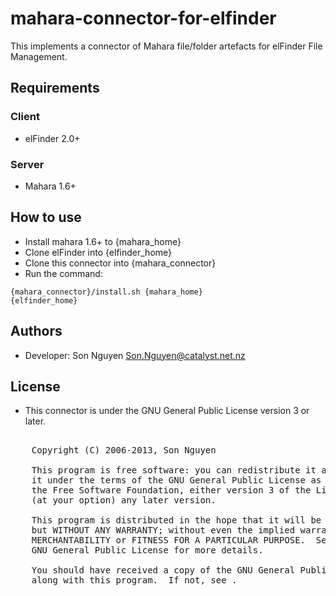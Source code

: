 mahara-connector-for-elfinder
=============================

This implements a connector of Mahara file/folder artefacts for elFinder File Management.

Requirements
------------

### Client
 * elFinder 2.0+

### Server
 * Mahara 1.6+

How to use
----------

 - Install mahara 1.6+ to {mahara_home}
 - Clone elFinder into {elfinder_home}
 - Clone this connector into {mahara_connector}
 - Run the command:

<code>{mahara_connector}/install.sh {mahara_home} {elfinder_home}</code>

Authors
-------

 * Developer: Son Nguyen <Son.Nguyen@catalyst.net.nz>


License
-------

 * This connector is under the GNU General Public License version 3 or later.

<pre>

    Copyright (C) 2006-2013, Son Nguyen

    This program is free software: you can redistribute it and/or modify
    it under the terms of the GNU General Public License as published by
    the Free Software Foundation, either version 3 of the License, or
    (at your option) any later version.

    This program is distributed in the hope that it will be useful,
    but WITHOUT ANY WARRANTY; without even the implied warranty of
    MERCHANTABILITY or FITNESS FOR A PARTICULAR PURPOSE.  See the
    GNU General Public License for more details.

    You should have received a copy of the GNU General Public License
    along with this program.  If not, see <http://www.gnu.org/licenses/>.
</pre>
